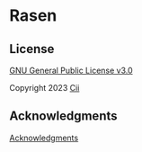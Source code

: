 # Rasen

## License
[GNU General Public License v3.0](License.md)

Copyright 2023 [Cii](https://twitter.com/cii0000)

## Acknowledgments
[Acknowledgments](Acknowledgments.txt)
